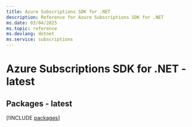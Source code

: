 ```yaml
---
title: Azure Subscriptions SDK for .NET
description: Reference for Azure Subscriptions SDK for .NET
ms.date: 03/04/2025
ms.topic: reference
ms.devlang: dotnet
ms.service: subscriptions
---
```

# Azure Subscriptions SDK for .NET - latest
## Packages - latest
[!INCLUDE [packages](subscriptions-index.md)]